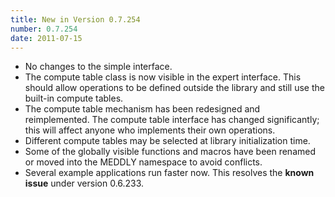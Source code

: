```yaml
---
title: New in Version 0.7.254
number: 0.7.254
date: 2011-07-15
---
```


* No changes to the simple interface.
* The compute table class is now visible in the expert interface.
  This should allow operations to be defined outside the library
  and still use the built-in compute tables.
* The compute table mechanism has been redesigned
  and reimplemented.
  The compute table interface has changed significantly;
  this will affect anyone who implements their own operations.
* Different compute tables may be selected at library
  initialization time.
* Some of the globally visible functions and macros
  have been renamed or moved into the MEDDLY namespace
  to avoid conflicts.
* Several example applications run faster now.
  This resolves the **known issue** under version 0.6.233.

